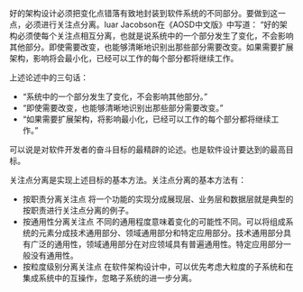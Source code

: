 
好的架构设计必须把变化点错落有致地封装到软件系统的不同部分。要做到这一点，必须进行关注点分离。Iuar Jacobson在《AOSD中文版》中写道：
“好的架构必须使每个关注点相互分离，也就是说系统中的一个部分发生了变化，不会影响其他部分。即使需要改变，也能够清晰地识别出那些部分需要改变。如果需要扩展架构，影响将会最小化，已经可以工作的每个部分都将继续工作。

上述论述中的三句话：
* “系统中的一个部分发生了变化，不会影响其他部分。”
* “即使需要改变，也能够清晰地识别出那些部分需要改变。”
* “如果需要扩展架构，将影响最小化，已经可以工作的每个部分都将继续工作。”

可以说是对软件开发者的奋斗目标的最精辟的论述。也是软件设计要达到的最高目标。

关注点分离是实现上述目标的基本方法。关注点分离的基本方法有：
* 按职责分离关注点
  将一个功能的实现分成展现层、业务层和数据层就是典型的按职责进行关注点分离的例子。
* 按通用性分离关注点
  不同的通用程度意味着变化的可能性不同。可以将组成系统的元素分成技术通用部分、领域通用部分和特定应用部分。技术通用部分具有广泛的通用性，领域通用部分在对应领域具有普遍通用性。特定应用部分一般没有通用性。
* 按粒度级别分离关注点
  在软件架构设计中，可以优先考虑大粒度的子系统和在集成系统中的互操作，忽略子系统的进一步分离。

